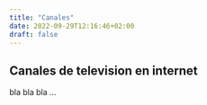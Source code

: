 ```yaml
---
title: "Canales"
date: 2022-09-29T12:16:46+02:00
draft: false
---
```


## Canales de television en internet

bla bla bla ...
